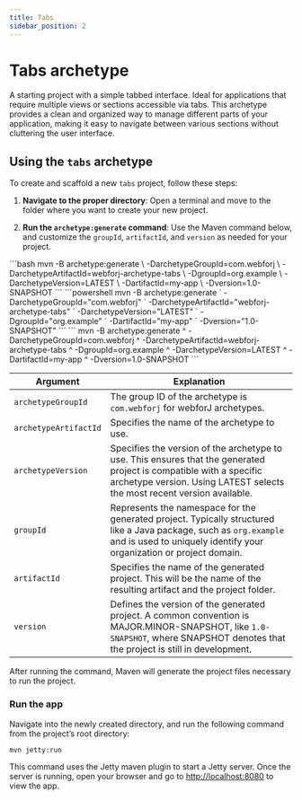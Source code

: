 ```yaml
---
title: Tabs
sidebar_position: 2
---
```


# Tabs archetype

A starting project with a simple tabbed interface. Ideal for applications that require multiple views or sections accessible via tabs. This archetype provides a clean and organized way to manage different parts of your application, making it easy to navigate between various sections without cluttering the user interface.

## Using the `tabs` archetype

To create and scaffold a new `tabs` project, follow these steps:

1) **Navigate to the proper directory**:
Open a terminal and move to the folder where you want to create your new project.

2) **Run the `archetype:generate` command**:
Use the Maven command below, and customize the `groupId`, `artifactId`, and `version` as needed for your project.

<!-- vale off -->
<Tabs>
  <TabItem value="bash" label="Bash/Zsh" default>
  ```bash
  mvn -B archetype:generate \
  -DarchetypeGroupId=com.webforj \
  -DarchetypeArtifactId=webforj-archetype-tabs \
  -DgroupId=org.example \
  -DarchetypeVersion=LATEST \
  -DartifactId=my-app \
  -Dversion=1.0-SNAPSHOT
  ```
  </TabItem>
  <TabItem value="powershell" label="PowerShell">
  ```powershell
  mvn -B archetype:generate `
  -DarchetypeGroupId="com.webforj" `
  -DarchetypeArtifactId="webforj-archetype-tabs" `
  -DarchetypeVersion="LATEST" `
  -DgroupId="org.example" `
  -DartifactId="my-app" `
  -Dversion="1.0-SNAPSHOT" 
  ```
  </TabItem>
  <TabItem value="cmd" label="Command Prompt">
  ```
  mvn -B archetype:generate ^
  -DarchetypeGroupId=com.webforj ^
  -DarchetypeArtifactId=webforj-archetype-tabs ^
  -DgroupId=org.example ^
  -DarchetypeVersion=LATEST ^
  -DartifactId=my-app ^
  -Dversion=1.0-SNAPSHOT
  ```
  </TabItem>
</Tabs>
<!-- vale on -->

| Argument             | Explanation                                                                 |
|----------------------|-----------------------------------------------------------------------------|
| `archetypeGroupId` | The group ID of the archetype is `com.webforj` for webforJ archetypes.|
| `archetypeArtifactId` | Specifies the name of the archetype to use. |
| `archetypeVersion` | Specifies the version of the archetype to use. This ensures that the generated project is compatible with a specific archetype version. Using LATEST selects the most recent version available.|
| `groupId`          | Represents the namespace for the generated project. Typically structured like a Java package, such as `org.example` and is used to uniquely identify your organization or project domain.|
| `artifactId`       | Specifies the name of the generated project. This will be the name of the resulting artifact and the project folder.|
| `version`          | Defines the version of the generated project. A common convention is MAJOR.MINOR-SNAPSHOT, like `1.0-SNAPSHOT`, where SNAPSHOT denotes that the project is still in development.|

After running the command, Maven will generate the project files necessary to run the project.

### Run the app

Navigate into the newly created directory, and run the following command from the project’s root directory:

```bash
mvn jetty:run
```

This command uses the Jetty maven plugin to start a Jetty server. Once the server is running, open your browser and go to [http://localhost:8080](http://localhost:8080) to view the app.
